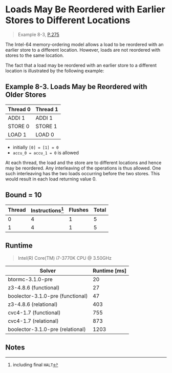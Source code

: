 # Loads May Be Reordered with Earlier Stores to Different Locations

> Example 8-3, [P.275](https://software.intel.com/sites/default/files/managed/7c/f1/253668-sdm-vol-3a.pdf#page=275)

The Intel-64 memory-ordering model allows a load to be reordered with an earlier store to a different location.
However, loads are not reordered with stores to the same location.

The fact that a load may be reordered with an earlier store to a different location is illustrated by the following example:

## Example 8-3. Loads May be Reordered with Older Stores

| Thread 0    | Thread 1    |
| ----------- | ----------- |
| ADDI 1      | ADDI 1      |
| STORE 0     | STORE 1     |
| LOAD 1      | LOAD 0      |

* initially `[0] = [1] = 0`
* `accu_0 = accu_1 = 0` is allowed

At each thread, the load and the store are to different locations and hence may be reordered.
Any interleaving of the operations is thus allowed.
One such interleaving has the two loads occurring before the two stores.
This would result in each load returning value 0.

## Bound = 10

| Thread    | Instructions[^1]  | Flushes | Total |
| --------- | ----------------  | ------- | ----- |
| 0         | 4                 | 1       | 5     |
| 1         | 4                 | 1       | 5     |

## Runtime

> Intel(R) Core(TM) i7-3770K CPU @ 3.50GHz

| Solver                           | Runtime [ms] |
| -------------------------------- | ------------ |
| btormc-3.1.0-pre                 | 20           |
| z3-4.8.6 (functional)            | 27           |
| boolector-3.1.0-pre (functional) | 47           |
| z3-4.8.6 (relational)            | 403          |
| cvc4-1.7 (functional)            | 755          |
| cvc4-1.7 (relational)            | 873          |
| boolector-3.1.0-pre (relational) | 1203         |

## Notes

[^1]: including final `HALT`
